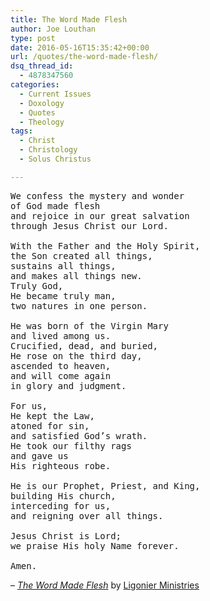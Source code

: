 ```yaml
---
title: The Word Made Flesh
author: Joe Louthan
type: post
date: 2016-05-16T15:35:42+00:00
url: /quotes/the-word-made-flesh/
dsq_thread_id:
  - 4878347560
categories:
  - Current Issues
  - Doxology
  - Quotes
  - Theology
tags:
  - Christ
  - Christology
  - Solus Christus

---
```

<pre>We confess the mystery and wonder
of God made flesh
and rejoice in our great salvation
through Jesus Christ our Lord.

With the Father and the Holy Spirit,
the Son created all things,
sustains all things,
and makes all things new.
Truly God,
He became truly man,
two natures in one person.

He was born of the Virgin Mary
and lived among us.
Crucified, dead, and buried,
He rose on the third day,
ascended to heaven,
and will come again
in glory and judgment.

For us,
He kept the Law,
atoned for sin,
and satisfied God’s wrath.
He took our filthy rags
and gave us
His righteous robe.

He is our Prophet, Priest, and King,
building His church,
interceding for us,
and reigning over all things.

Jesus Christ is Lord;
we praise His holy Name forever.

Amen.
</pre>

&#8211; _<a href="http://christologystatement.com/" target="_blank">The Word Made Flesh</a>_ by <a href="http://www.ligonier.org/blog/announcing-ligonier-statement-christology/" target="_blank">Ligonier Ministries</a>